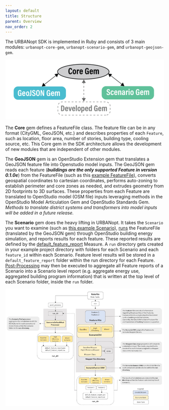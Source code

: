 ```yaml
---
layout: default
title: Structure
parent: Overview
nav_order: 2
---
```


The URBANopt SDK is implemented in Ruby and consists of 3 main modules: `urbanopt-core-gem`, `urbanopt-scenario-gem`, and `urbanopt-geojson-gem`.

![image info](../doc_files/core_gem_functionality.jpg)

The **Core** gem defines a FeatureFile class. The feature file can be in any format (CityGML, GeoJSON, etc.) and describes properties of each `Feature`, such as location, floor area, number of stories, building type, cooling source, etc. This Core gem in the SDK architecture allows the development of new modules that are independent of other modules.

The **GeoJSON** gem is an OpenStudio Extension gem that translates a GeoJSON feature file into Openstudio model inputs. The GeoJSON gem reads each feature (_**buildings are the only supported Feature in version 0.1.0e**_) from the FeatureFile (such as this [example FeatureFile](https://github.com/urbanopt/urbanopt-example-geojson-project/blob/develop/industry_denver.geojson)), converts geospatial coordinates to cartesian coordinates, performs auto-zoning to establish perimeter and core zones as needed, and extrudes geometry from 2D footprints to 3D surfaces. These properties from each Feature are translated to OpenStudio model (OSM file) inputs leveraging methods in the OpenStudio Model Articulation Gem and OpenStudio Standards Gem. _Methods to translate district systems and transformers into model inputs will be added in a future release._

The **Scenario** gem does the heavy lifting in URBANopt.  It takes the `Scenario` you want to examine (such as [this example Scenario](https://github.com/urbanopt/urbanopt-example-geojson-project/blob/develop/baseline_scenario.csv)), [runs](../usage/rake_tasks.md) the FeatureFile (translated by the GeoJSON gem) through OpenStudio building energy simulation, and reports results for each feature. These reported results are defined by the [default_feature_report](../customization/feature_reports.md) Measure. A `run` directory gets created in your example project directory with folders for each Scenario and each `feature_id` within each Scenario. Feature level results will be stored in a `default_feature_report` folder within the run directory for each Feature. [Post-Processing](../usage/rake_tasks.md) may then be executed to aggregate all Feature reports of a Scenario into a Scenario level report (e.g. aggregate energy use, aggregated building program information) that is written at the top level of each Scenario folder, inside the `run` folder.

![workflow_diagram](../doc_files/workflow_diagram.jpg)
